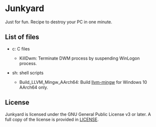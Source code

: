 # Junkyard

Just for fun. Recipe to destroy your PC in one minute.

## List of files

* c: C files
  - KillDwm: Terminate DWM process by suspending WinLogon process.

* sh: shell scripts
  - Build_LLVM_Mingw_AArch64: Build [llvm-mingw] for Windows 10 AArch64 only.

[llvm-mingw]: https://github.com/mstorsjo/llvm-mingw.git


## License

Junkyard is licensed under the GNU General Public License v3 or later.
A full copy of the license is provided in [LICENSE](LICENSE).
